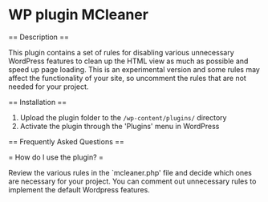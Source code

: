 # WP plugin MCleaner

== Description ==

This plugin contains a set of rules for disabling various unnecessary WordPress features to clean up the HTML view as much as possible and speed up page loading. This is an experimental version and some rules may affect the functionality of your site, so uncomment the rules that are not needed for your project.
 
== Installation ==
 
1. Upload the plugin folder to the `/wp-content/plugins/` directory
2. Activate the plugin through the 'Plugins' menu in WordPress
 
== Frequently Asked Questions ==

= How do I use the plugin? =

Review the various rules in the `mcleaner.php' file and decide which ones are necessary for your project. You can comment out unnecessary rules to implement the default Wordpress features.

